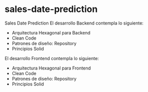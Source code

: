 # sales-date-prediction
Sales Date Prediction
El desarrollo Backend contempla lo siguiente:
- Arquitectura Hexagonal para Backend
- Clean Code
- Patrones de diseño: Repository
- Principios Solid
  
El desarrollo Frontend contempla lo siguiente:
- Arquitectura Hexagonal para Frontend
- Clean Code
- Patrones de diseño: Repository
- Principios Solid

